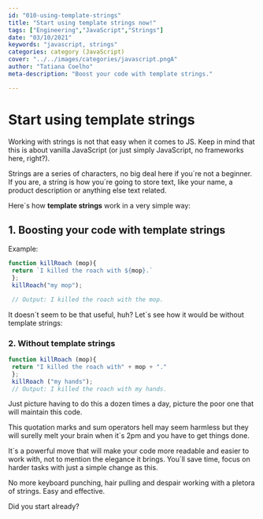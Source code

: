 ```yaml
---
id: "010-using-template-strings"
title: "Start using template strings now!"
tags: ["Engineering","JavaScript","Strings"]
date: "03/10/2021"
keywords: "javascript, strings"
categories: category (JavaScript)
cover: "../../images/categories/javascript.pngA"
author: "Tatiana Coelho"
meta-description: "Boost your code with template strings."

---
```


# Start using template strings

Working with strings is not that easy when it comes to JS. Keep in mind that this is about vanilla JavaScript (or just simply JavaScript, no frameworks here, right?).

Strings are a series of characters, no big deal here if you´re not a beginner. If you are, a string is how you´re going to store text, like your name, a product description or anything else text related. 

Here´s how **template strings** work in a very simple way:

## **1. Boosting your code with template strings**

Example:
```js
function killRoach (mop){
 return `I killed the roach with ${mop}.`
 };
 killRoach("my mop");

 // Output: I killed the roach with the mop.
```

It doesn´t seem to be that useful, huh? Let´s see how it would be without template strings:

### **2. Without template strings**

```js
function killRoach (mop){
 return "I killed the roach with" + mop + "."
 };
 killRoach ("my hands");
 // Output: I killed the roach with my hands.
```

Just picture having to do this a dozen times a day, picture the poor one that will maintain this code. 

This quotation marks and sum operators hell may seem harmless but they will surelly melt your brain when it´s 2pm and you have to get things done.

It´s a powerful move that will make your code more readable and easier to work with, not to mention the elegance it brings. You´ll save time, focus on harder tasks with just a simple change as this.

No more keyboard punching, hair pulling and despair working with a pletora of strings. Easy and effective.

Did you start already?

